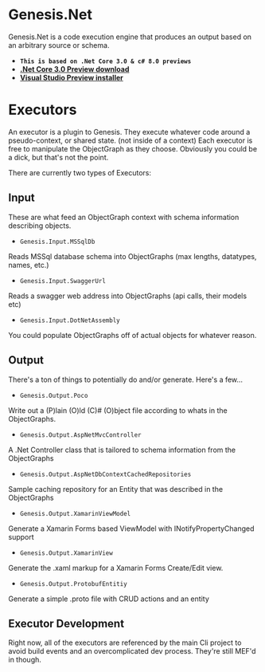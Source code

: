 # Genesis.Net
Genesis.Net is a code execution engine that produces an output based on an arbitrary source or schema.

* <b>`This is based on .Net Core 3.0 & c# 8.0 previews`</b>
* [<b>.Net Core 3.0 Preview download</b>](https://dotnet.microsoft.com/download/dotnet-core/3.0 "Download")
* [<b>Visual Studio Preview installer</b>](https://www.visualstudio.com/preview "Download Visual Studio Preview")

# Executors
An executor is a plugin to Genesis. They execute whatever code around a pseudo-context, or shared state. (not inside of a context) 
Each executor is free to manipulate the ObjectGraph as they choose. Obviously you could be a dick, but that's not the point. 

There are currently two types of Executors:

## Input
These are what feed an ObjectGraph context with schema information describing objects. 

* `Genesis.Input.MSSqlDb` 
    
Reads MSSql database schema into ObjectGraphs (max lengths, datatypes, names, etc.)

* `Genesis.Input.SwaggerUrl` 
    
Reads a swagger web address into ObjectGraphs (api calls, their models etc)

* `Genesis.Input.DotNetAssembly`

You could populate ObjectGraphs off of actual objects for whatever reason. 

## Output
There's a ton of things to potentially do and/or generate. Here's a few...

* `Genesis.Output.Poco`

Write out a (P)lain (O)ld (C)# (O)bject file according to whats in the ObjectGraphs.

* `Genesis.Output.AspNetMvcController`

A .Net Controller class that is tailored to schema information from the ObjectGraphs

* `Genesis.Output.AspNetDbContextCachedRepositories`

Sample caching repository for an Entity that was described in the ObjectGraphs

* `Genesis.Output.XamarinViewModel`

Generate a Xamarin Forms based ViewModel with INotifyPropertyChanged support

* `Genesis.Output.XamarinView`

Generate the .xaml markup for a Xamarin Forms Create/Edit view.

* `Genesis.Output.ProtobufEntitiy`

Generate a simple .proto file with CRUD actions and an entity

## Executor Development
Right now, all of the executors are referenced by the main Cli project to avoid build events and an overcomplicated dev process. They're still MEF'd in though.
